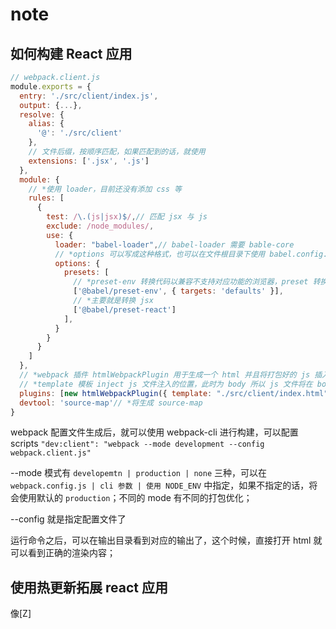 # note

## 如何构建 React 应用

```js
// webpack.client.js
module.exports = {
  entry: './src/client/index.js',
  output: {...},
  resolve: {
    alias: {
      '@': './src/client'
    },
    // 文件后缀，按顺序匹配，如果匹配到的话，就使用
    extensions: ['.jsx', '.js']
  },
  module: {
    // *使用 loader，目前还没有添加 css 等
    rules: [
      {
        test: /\.(js|jsx)$/,// 匹配 jsx 与 js
        exclude: /node_modules/,
        use: {
          loader: "babel-loader",// babel-loader 需要 bable-core
          // *options 可以写成这种格式，也可以在文件根目录下使用 babel.config.json | babel.config.js 具体的见 https://babeljs.io/docs/usage
          options: {
            presets: [
              // *preset-env 转换代码以兼容不支持对应功能的浏览器，preset 转换的程度受到 browserslist 的控制；注意：如果没有 browserslist 并且没有 target 选项时，preset-env 将假设目标是最旧的浏览器进行转换，所以如果没有 browserslist 那么需要手动添加 targets
              ['@babel/preset-env', { targets: 'defaults' }],
              // *主要就是转换 jsx
              ['@babel/preset-react']
            ],
          }
        }
      }
    ]
  },
  // *webpack 插件 htmlWebpackPlugin 用于生成一个 html 并且将打包好的 js 插入到 html 中去
  // *template 模板 inject js 文件注入的位置，此时为 body 所以 js 文件将在 body 中引入
  plugins: [new htmlWebpackPlugin({ template: "./src/client/index.html", inject: 'body' })],
  devtool: 'source-map'// *将生成 source-map
}
```

webpack 配置文件生成后，就可以使用 webpack-cli 进行构建，可以配置 scripts `"dev:client": "webpack --mode development --config webpack.client.js"`

--mode 模式有 `developemtn | production | none` 三种，可以在 `webpack.config.js | cli 参数 | 使用 NODE_ENV` 中指定，如果不指定的话，将会使用默认的 `production`；不同的 mode 有不同的打包优化；

--config 就是指定配置文件了

运行命令之后，可以在输出目录看到对应的输出了，这个时候，直接打开 html 就可以看到正确的渲染内容；

## 使用热更新拓展 react 应用

像[Z]